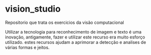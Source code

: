 # vision_studio

Repositorio que trata os exercicios da visão computacional

Utilizar a tecnologia para reconhecimento de imagem e texto é uma inovação, antigamente, fazer e utilizar este recurso era muito esforço utilizado.
estes recursos ajudam a aprimorar a detecção e analises de várias formas e jeitos.
